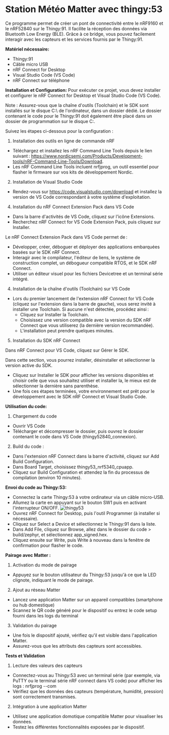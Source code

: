 # Station Météo Matter avec thingy:53

Ce programme permet de créer un pont de connectivité entre le nRF9160 et le nRF52840 sur le Thingy:91. Il facilite la réception des données via Bluetooth Low Energy (BLE). Grâce à ce bridge, vous pouvez facilement interagir avec les capteurs et les services fournis par le Thingy:91.

**Matériel nécessaire:**
- Thingy:91
- Câble micro USB
- nRF Connect for Desktop
- Visual Studio Code (VS Code)
- nRF Connect sur téléphone

**Installation et Configuration:**
Pour exécuter ce projet, vous devez installer et configurer le nRF Connect for Desktop et Visual Studio Code (VS Code). 

Note : Assurez-vous que la chaîne d'outils (Toolchain) et le SDK sont installés sur le disque C:\ de l'ordinateur, dans un dossier dédié. Le dossier contenant le code pour le Thingy:91 doit également être placé dans un dossier de programmation sur le disque C:\.

Suivez les étapes ci-dessous pour la configuration :
1. Installation des outils en ligne de commande nRF
  - Téléchargez et installez les nRF Command Line Tools depuis le lien suivant : https://www.nordicsemi.com/Products/Development-tools/nRF-Command-Line-Tools/Download.
  - Les nRF Command Line Tools incluent nrfjprog, un outil essentiel pour flasher le firmware sur vos kits de développement Nordic.

2. Installation de Visual Studio Code
  - Rendez-vous sur https://code.visualstudio.com/download et installez la version de VS Code correspondant à votre système d'exploitation.

4. Installation du nRF Connect Extension Pack dans VS Code
  - Dans la barre d'activités de VS Code, cliquez sur l'icône Extensions.
  - Recherchez nRF Connect for VS Code Extension Pack, puis cliquez sur Installer.

Le nRF Connect Extension Pack dans VS Code permet de :
  - Développer, créer, déboguer et déployer des applications embarquées basées sur le SDK nRF Connect.
  - Interagir avec le compilateur, l'éditeur de liens, le système de construction complet, un débogueur compatible RTOS, et le SDK nRF Connect.
  - Utiliser un éditeur visuel pour les fichiers Devicetree et un terminal série intégré.

4. Installation de la chaîne d'outils (Toolchain) sur VS Code
- Lors du premier lancement de l'extension nRF Connect for VS Code (cliquez sur l'extension dans la barre de gauche), vous serez invité à installer une Toolchain. Si aucune n'est détectée, procédez ainsi :
    - Cliquez sur Installer la Toolchain.
    - Choisissez une version compatible avec la version du SDK nRF Connect que vous utiliserez (la dernière version recommandée).
    - L'installation peut prendre quelques minutes.

5. Installation du SDK nRF Connect

Dans nRF Connect pour VS Code, cliquez sur Gérer le SDK.

Dans cette section, vous pourrez installer, désinstaller et sélectionner la version active du SDK.
- Cliquez sur Installer le SDK pour afficher les versions disponibles et choisir celle que vous souhaitez utiliser et installer la, le mieux est de sélectionner la dernière sans parenthèse.
- Une fois ces étapes terminées, votre environnement est prêt pour le développement avec le SDK nRF Connect et Visual Studio Code.

**Utilisation du code:**
1. Chargement du code
- Ouvrir VS Code
- Télécharger et décompresser le dossier, puis ouvrez le dossier contenant le code dans VS Code (thingy52840_connexion).

2. Build du code :
- Dans l'extension nRF Connect dans la barre d'activité, cliquez sur Add Build Configuration.
- Dans Board Target, choisissez thingy53_nrf5340_cpuapp.
- Cliquez sur Build Configuration et attendez la fin du processus de compilation (environ 10 minutes).

**Envoi du code au Thingy:53:**
- Connectez la carte Thingy:53 à votre ordinateur via un câble micro-USB.
- Allumez la carte en appuyant sur le bouton SW1 puis en activant l'interrupteur ON/OFF.
![thingy53](https://github.com/user-attachments/assets/3cd97461-9562-450e-85fc-998dda2f8b63)
- Ouvrez nRF Connect for Desktop, puis l'outil Programmer (à installer si nécessaire).
- Cliquez sur Select a Device et sélectionnez le Thingy:91 dans la liste.
- Dans Add File, cliquez sur Browse, allez dans le dossier du code > build/zephyr, et sélectionnez app_signed.hex.
- Cliquez ensuite sur Write, puis Write à nouveau dans la fenêtre de confirmation pour flasher le code.

**Pairage avec Matter :**
1. Activation du mode de pairage
- Appuyez sur le bouton utilisateur du Thingy:53 jusqu'à ce que la LED clignote, indiquant le mode de pairage.

2. Ajout au réseau Matter
- Lancez une application Matter sur un appareil compatibles (smartphone ou hub domestique)
- Scannez le QR code généré pour le dispositif ou entrez le code setup fourni dans les logs du terminal

3. Validation du pairage
- Une fois le dispositif ajouté, vérifiez qu'il est visible dans l'application Matter.
- Assurez-vous que les attributs des capteurs sont accessibles.

**Tests et Validation**
1. Lecture des valeurs des capteurs
- Connectez-vous au Thingy:53 avec un terminal série (par exemple, via PuTTY ou le terminal série nRF connect dans VS code) pour afficher les logs : nrfjprog --com
- Vérifiez que les données des capteurs (température, humidité, pression) sont correctement transmises.

2. Intégration à une application Matter
- Utilisez une application domotique compatible Matter pour visualiser les données.
- Testez les différentes fonctionnalités exposées par le dispositif.
